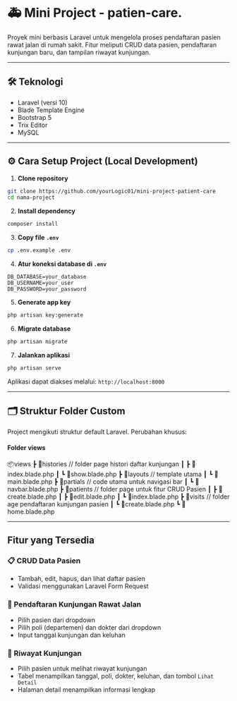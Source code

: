 # 🚑 Mini Project - patien-care.

Proyek mini berbasis Laravel untuk mengelola proses pendaftaran pasien rawat jalan di rumah sakit. Fitur meliputi CRUD data pasien, pendaftaran kunjungan baru, dan tampilan riwayat kunjungan.

---

## 🛠️ Teknologi

-   Laravel (versi 10)
-   Blade Template Engine
-   Bootstrap 5
-   Trix Editor
-   MySQL

---

## ⚙️ Cara Setup Project (Local Development)

1. **Clone repository**

```bash
git clone https://github.com/yourLogic01/mini-project-patient-care
cd nama-project
```

2. **Install dependency**

```bash
composer install
```

3. **Copy file `.env`**

```bash
cp .env.example .env
```

4. **Atur koneksi database di `.env`**

```
DB_DATABASE=your_database
DB_USERNAME=your_user
DB_PASSWORD=your_password
```

5. **Generate app key**

```bash
php artisan key:generate
```

6. **Migrate database**

```bash
php artisan migrate
```

7. **Jalankan aplikasi**

```bash
php artisan serve
```

Aplikasi dapat diakses melalui: `http://localhost:8000`

---

## 🗂️ Struktur Folder Custom

Project mengikuti struktur default Laravel. Perubahan khusus:

#### Folder views

📦views
┣ 📂histories // folder page histori daftar kunjungan
┃ ┣ 📜index.blade.php
┃ ┗ 📜show.blade.php
┣ 📂layouts // template utama
┃ ┗ 📜main.blade.php
┣ 📂partials // code utama untuk navigasi bar
┃ ┗ 📜navbar.blade.php
┣ 📂patients // folder page untuk fitur CRUD Pasien
┃ ┣ 📜create.blade.php
┃ ┣ 📜edit.blade.php
┃ ┗ 📜index.blade.php
┣ 📂visits // folder age pendaftaran kunjungan pasien
┃ ┗ 📜create.blade.php
┗ 📜home.blade.php

---

## Fitur yang Tersedia

### 📋 CRUD Data Pasien

-   Tambah, edit, hapus, dan lihat daftar pasien
-   Validasi menggunakan Laravel Form Request

### 📝 Pendaftaran Kunjungan Rawat Jalan

-   Pilih pasien dari dropdown
-   Pilih poli (departemen) dan dokter dari dropdown
-   Input tanggal kunjungan dan keluhan

### 📄 Riwayat Kunjungan

-   Pilih pasien untuk melihat riwayat kunjungan
-   Tabel menampilkan tanggal, poli, dokter, keluhan, dan tombol `Lihat Detail`
-   Halaman detail menampilkan informasi lengkap
